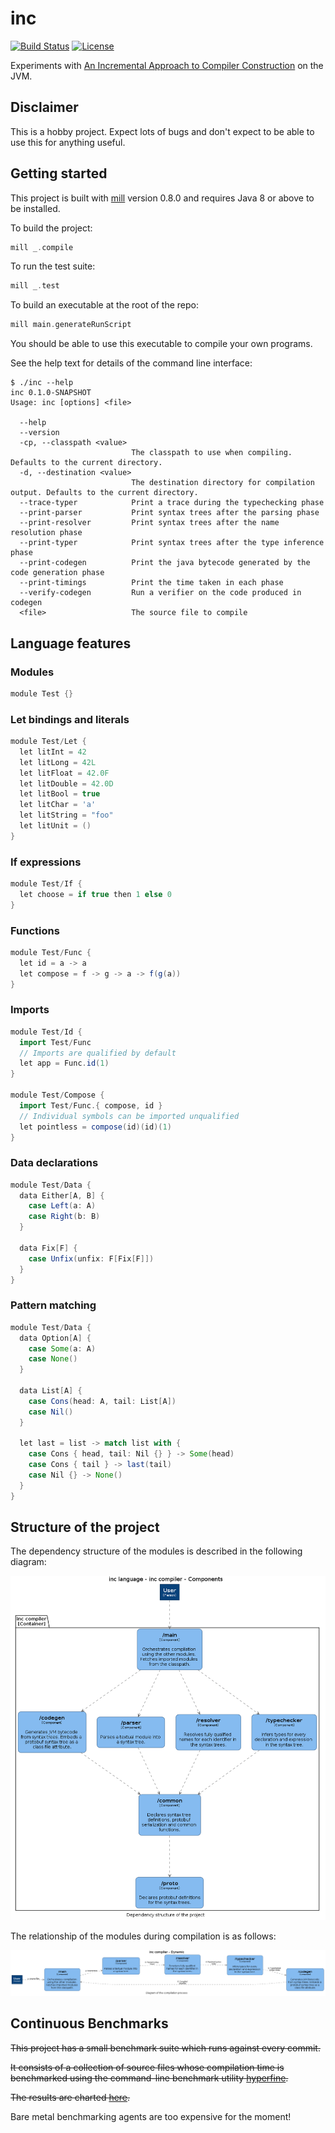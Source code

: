 # inc

[![Build Status](https://api.travis-ci.org/DavidGregory084/inc.svg)](https://travis-ci.org/DavidGregory084/inc)
[![License](https://img.shields.io/github/license/DavidGregory084/inc.svg)](https://opensource.org/licenses/Apache-2.0)

Experiments with [An Incremental Approach to Compiler Construction](http://scheme2006.cs.uchicago.edu/11-ghuloum.pdf) on the JVM.

## Disclaimer

This is a hobby project. Expect lots of bugs and don't expect to be able to use this for anything useful.

## Getting started

This project is built with [mill](https://www.lihaoyi.com/mill/) version 0.8.0 and requires Java 8 or above to be installed.

To build the project:

```scala
mill _.compile
```

To run the test suite:

```scala
mill _.test
```

To build an executable at the root of the repo:

```scala
mill main.generateRunScript
```

You should be able to use this executable to compile your own programs.

See the help text for details of the command line interface:

```
$ ./inc --help
inc 0.1.0-SNAPSHOT
Usage: inc [options] <file>

  --help
  --version
  -cp, --classpath <value>
                           The classpath to use when compiling. Defaults to the current directory.
  -d, --destination <value>
                           The destination directory for compilation output. Defaults to the current directory.
  --trace-typer            Print a trace during the typechecking phase
  --print-parser           Print syntax trees after the parsing phase
  --print-resolver         Print syntax trees after the name resolution phase
  --print-typer            Print syntax trees after the type inference phase
  --print-codegen          Print the java bytecode generated by the code generation phase
  --print-timings          Print the time taken in each phase
  --verify-codegen         Run a verifier on the code produced in codegen
  <file>                   The source file to compile
```

## Language features

### Modules

```scala
module Test {}
```

### Let bindings and literals

```scala
module Test/Let {
  let litInt = 42
  let litLong = 42L
  let litFloat = 42.0F
  let litDouble = 42.0D
  let litBool = true
  let litChar = 'a'
  let litString = "foo"
  let litUnit = ()
}
```

### If expressions

```scala
module Test/If {
  let choose = if true then 1 else 0
}
```

### Functions

```scala
module Test/Func {
  let id = a -> a
  let compose = f -> g -> a -> f(g(a))
}
```

### Imports

```scala
module Test/Id {
  import Test/Func
  // Imports are qualified by default
  let app = Func.id(1)
}

module Test/Compose {
  import Test/Func.{ compose, id }
  // Individual symbols can be imported unqualified
  let pointless = compose(id)(id)(1)
}
```

### Data declarations

```scala
module Test/Data {
  data Either[A, B] {
    case Left(a: A)
    case Right(b: B)
  }

  data Fix[F] {
    case Unfix(unfix: F[Fix[F]])
  }
}
```

### Pattern matching

```scala
module Test/Data {
  data Option[A] {
    case Some(a: A)
    case None()
  }

  data List[A] {
    case Cons(head: A, tail: List[A])
    case Nil()
  }

  let last = list -> match list with {
    case Cons { head, tail: Nil {} } -> Some(head)
    case Cons { tail } -> last(tail)
    case Nil {} -> None()
  }
}
```

## Structure of the project

The dependency structure of the modules is described in the following diagram:

![Dependency structure diagram](./architecture/structurizr-Structure.png)

The relationship of the modules during compilation is as follows:

![Diagram of compilation](./architecture/structurizr-Compilation.png)

## Continuous Benchmarks

~~This project has a small benchmark suite which runs against every commit.~~

~~It consists of a collection of source files whose compilation time is benchmarked using the command-line benchmark utility [hyperfine](https://github.com/sharkdp/hyperfine).~~

~~The results are charted [here](http://ec2-3-8-136-202.eu-west-2.compute.amazonaws.com:3000/d/v0rJ3CvZk/benchmark-results?orgId=1&refresh=1m).~~

Bare metal benchmarking agents are too expensive for the moment!
